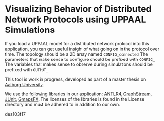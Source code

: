 # Visualizing Behavior of Distributed Network Protocols using UPPAAL Simulations

If you load a UPPAAL model for a distributed network protocol into this application, you can get useful insight of what going on in the protocol over time. 
The topology should be a 2D array named `CONFIG_connected`
The parameters that make sense to configure should be prefixed with `CONFIG_`
The variables that makes sense to observe during simulations should be prefixed with `OUTPUT_`

This tool is work in progress, developed as part of a master thesis on [Aalborg University](http://www.aau.dk/).

We use the following libraries in our application: [ANTLR4](http://www.antlr.org/), [GraphStream](http://graphstream-project.org/), [JUnit](http://junit.org), [GmapsFX](http://rterp.github.io/GMapsFX/). The licenses of the libraries is found in the License directory and must be adhered to in addition to our own.

des103f17
